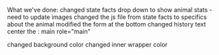 What we've done:
  changed state facts drop down to show animal stats
    -need to update images
  changed the js file from state facts to specifics about the animal
  modified the form at the bottom
  changed history text
  center the : main role="main"


  changed background color
  changed inner wrapper color